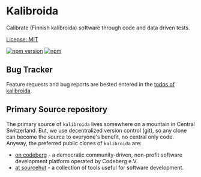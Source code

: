 # Kalibroida

Calibrate (Finnish kalibroida) software through code and data driven tests.

[License: MIT](https://git.sr.ht/~sthagen/kalibroida/tree/default/item/LICENSE)

[![npm version](https://badge.fury.io/js/kalibroida.svg)](https://www.npmjs.com/package/kalibroida)
[![npm](https://img.shields.io/npm/dm/kalibroida.svg)](https://www.npmjs.com/package/kalibroida)

## Bug Tracker

Feature requests and bug reports are bested entered in the [todos of kalibroida](https://todo.sr.ht/~sthagen/kalibroida).

## Primary Source repository

The primary source of `kalibroida` lives somewhere on a mountain in Central Switzerland.
But, we use decentralized version control (git), so any clone can become the source to everyone's benefit, no central only code.
Anyway, the preferred public clones of `kalibroida` are:

* [on codeberg](https://codeberg.org/sthagen/kalibroida) - a democratic community-driven, non-profit software development platform operated by Codeberg e.V.
* [at sourcehut](https://git.sr.ht/~sthagen/kalibroida) - a collection of tools useful for software development.
